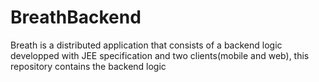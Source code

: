 # BreathBackend
Breath is a distributed application that consists of a backend logic developped with JEE specification and two clients(mobile and web), this repository contains the backend logic
